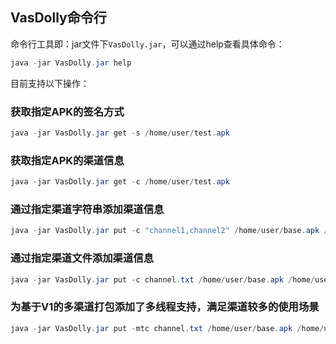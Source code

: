 ## VasDolly命令行
 命令行工具即：jar文件下`VasDolly.jar`，可以通过help查看具体命令：
 ``` java
 java -jar VasDolly.jar help
 ```

 目前支持以下操作：

 ### 获取指定APK的签名方式
 ``` java
 java -jar VasDolly.jar get -s /home/user/test.apk
 ```
 ### 获取指定APK的渠道信息
 ``` java
 java -jar VasDolly.jar get -c /home/user/test.apk
 ```
 ### 通过指定渠道字符串添加渠道信息
 ``` java
 java -jar VasDolly.jar put -c "channel1,channel2" /home/user/base.apk /home/user/
 ```
 ### 通过指定渠道文件添加渠道信息
 ``` java
 java -jar VasDolly.jar put -c channel.txt /home/user/base.apk /home/user/
 ```
 ### 为基于V1的多渠道打包添加了多线程支持，满足渠道较多的使用场景
 ``` java
 java -jar VasDolly.jar put -mtc channel.txt /home/user/base.apk /home/user/
 ```
